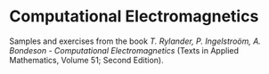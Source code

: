 Computational Electromagnetics
==============================

Samples and exercises from the book *T. Rylander, P. Ingelstroöm, A. Bondeson - Computational Electromagnetics* (Texts in Applied Mathematics, Volume 51; Second Edition).